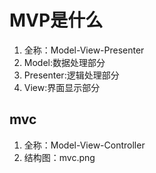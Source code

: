 # MVP是什么
1. 全称：Model-View-Presenter
2. Model:数据处理部分
3. Presenter:逻辑处理部分
4. View:界面显示部分

## mvc
1. 全称：Model-View-Controller 
2. 结构图：mvc.png